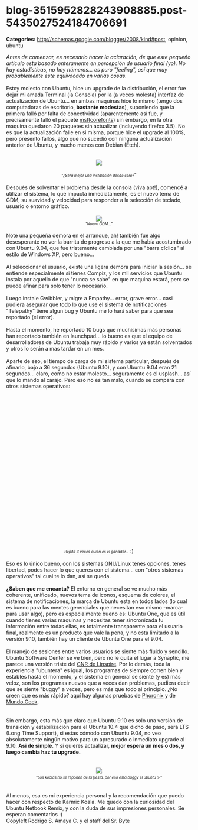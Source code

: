 # blog-3515952828243908885.post-5435027524184706691

**Categories:** http://schemas.google.com/blogger/2008/kind#post, opinion, ubuntu

<i>Antes de comenzar, es necesario hacer la aclaración, de que este
      pequeño articulo esta basado enteramente en percepción de usuario final (yo). No hay
      estadísticas, no hay números... es puro "feeling", así que muy probablemente este equivocado
      en varias cosas.</i><br /><br />Estoy molesto con Ubuntu, hice un upgrade de
      la distribución, el error fue dejar mi amada Terminal (la Consola) por la (a veces molesta)
      interfaz de actualización de Ubuntu... en ambas maquinas hice lo mismo (tengo dos computadoras
      de escritorio, <b>bastante modestas</b>), suponiendo que la primera falló por
      falta de conectividad (aparentemente así fue, y precisamente falló el paquete <a
      href="http://corefonts.sourceforge.net/">msttcorefonts</a>) sin embargo, en la otra
      maquina quedaron 20 paquetes sin actualizar (incluyendo firefox 3.5). No es que la
      actualización falle en si misma, porque hice el upgrade al 100%, pero presento fallos, algo
      que no sucedió con ninguna actualización anterior de Ubuntu, y mucho menos con Debian
      (Etch).<br /><br /><div class="separator" style="clear: both; text-align:
      center;"><a
      href="http://2.bp.blogspot.com/_ayvorITawE4/SvdXefwbqZI/AAAAAAAACN8/WHar5tiqeJY/s1600-h/ubuntu910.jpg"
      imageanchor="1" style="margin-left: 1em; margin-right: 1em;"><img border="0"
      src="http://2.bp.blogspot.com/_ayvorITawE4/SvdXefwbqZI/AAAAAAAACN8/WHar5tiqeJY/s320/ubuntu910.jpg"
      /></a><br /></div><br /><div style="text-align:
      center;"><span style="font-size: x-small;"><i>"¿Será mejor una instalación
      desde cero?</i></span>"<br /></div><div style="text-align:
      center;"><br /></div>Después de solventar el problema desde la consola (viva
      apt!), comencé a utilizar el sistema, lo que impacta inmediatamente, es el nuevo tema de GDM,
      su suavidad y velocidad para responder a la selección de teclado, usuario o entorno
      gráfico.<br /><br /><div class="separator" style="clear: both; text-align:
      center;"><a
      href="http://2.bp.blogspot.com/_ayvorITawE4/SvdXgpiOrwI/AAAAAAAACOE/NJuEezFfIW4/s1600-h/xsplash.png"
      imageanchor="1" style="margin-left: 1em; margin-right: 1em;"><img border="0"
      src="http://2.bp.blogspot.com/_ayvorITawE4/SvdXgpiOrwI/AAAAAAAACOE/NJuEezFfIW4/s320/xsplash.png"
      /></a><br /></div><div style="text-align: center;"><span
      style="font-size: x-small;"><i> "Nuevo GDM..."</i></span><br
      /></div><br />Note una pequeña demora en el arranque, ah! también fue algo
      desesperante no ver la barrita de progreso a la que me había acostumbrado con Ubuntu 9.04, que
      fue tristemente cambiada por una "barra cíclica" al estilo de Windows XP, pero bueno...<br
      /><br />Al seleccionar el usuario, existe una ligera demora para iniciar la sesión...
      se entiende especialmente si tienes Compiz, y los mil servicios que Ubuntu instala por aquello
      de que "nunca se sabe" en que maquina estará, pero se puede afinar para solo tener lo
      necesario.<br /><br />Luego instale Gwibbler, y migre a Empathy... error, grave
      error... casi pudiera asegurar que todo lo que use el sistema de notificaciones "Telepathy"
      tiene algun bug y Ubuntu me lo hará saber para que sea reportado (el error).<br /><br
      />Hasta el momento, he reportado 10 bugs que muchísimas más personas han reportado también
      en launchpad... lo bueno es que el equipo de desarrolladores de Ubuntu trabaja muy rápido y
      varios ya están solventados y otros lo serán a mas tardar en un mes.<br /><br
      />Aparte de eso, el tiempo de carga de mi sistema particular, después de afinarlo, bajo a
      36 segundos (Ubuntu 9.10), y con Ubuntu 9.04 eran 21 segundos... claro, como no estar
      molesto... seguramente es el usplash... así que lo mando al carajo. Pero eso no es tan malo,
      cuando se compara con otros sistemas operativos:<br /><br /><br /><br
      /><br /><center><object height="344" width="425"><param name="movie"
      value="http://www.youtube.com/v/88aal60AqBs&hl=es&fs=1&rel=0"></param><param
      name="allowFullScreen" value="true"></param><param name="allowscriptaccess"
      value="always"></param><embed
      src="http://www.youtube.com/v/88aal60AqBs&hl=es&fs=1&rel=0"
      type="application/x-shockwave-flash" allowscriptaccess="always" allowfullscreen="true"
      width="425" height="344"></embed></object></center><br /><div
      style="text-align: center;"><span style="font-size: x-small;"><i>Repita 3 veces
      quien es el ganador...</i></span> :)<br /></div><br />Eso es lo
      único bueno, con los sistemas GNU/Linux tenes opciones, tenes libertad, podes hacer lo que
      queres con el sistema... con "otros sistemas operativos" tal cual te lo dan, así se
      queda.<br /><br /><b>¿Saben que me encanta?</b> El entorno en general
      se ve mucho más coherente, unificado, nuevos tema de iconos, esquema de colores, el sistema de
      notificaciones, la marca de Ubuntu esta en todos lados (lo cual es bueno para las mentes
      gerenciales que necesitan eso mismo -marca- para usar algo), pero es especialmente bueno es:
      Ubuntu One, que es útil cuando tienes varias maquinas y necesitas tener sincronizada tu
      información entre todas ellas, es totalmente transparente para el usuario final, realmente es
      un producto que vale la pena, y no esta limitado a la versión 9.10, también hay un cliente de
      Ubuntu One para el 9.04.<br /><br />El manejo de sesiones entre varios usuarios se
      siente más fluido y sencillo.<br />Ubuntu Software Center se ve bien, pero no le quita
      el lugar a Synaptic, me parece una versión triste del <a href="http://www.cnr.com/">CNR
      de Linspire</a>. Por lo demás, toda la experiencia "ubuntera" es igual, los programas de
      siempre corren bien y estables hasta el momento, y el sistema en general se siente (y es) más
      veloz, son los programas nuevos que a veces dan problemas, pudiera decir que se siente "buggy"
      a veces, pero es más que todo al principio. ¿No creen que es más rápido? aquí hay algunas
      pruebas de <a
      href="http://www.phoronix.com/scan.php?page=article&amp;item=ubuntu_910_alpha1&amp;num=1">Phoronix</a>
      y de <a
      href="http://mundogeek.net/archivos/2009/11/05/ubuntu-9-10-karmic-koala-vs-mandriva-linux-2010-adelie/">Mundo
      Geek</a>.<br /><br /><div class="separator" style="clear: both;
      text-align: center;"><br /></div>Sin embargo, esta más que claro que Ubuntu
      9.10 es solo una versión de transición y estabilización para el Ubuntu 10.4 que dicho de paso,
      será LTS (Long Time Support), si estas cómodo con Ubuntu 9.04, no veo absolutamente ningún
      motivo para un apresurado o inmediato upgrade al 9.10. <b>Asi de simple</b>. Y si
      quieres actualizar, <b>mejor espera un mes o dos, y luego cambia haz tu
      upgrade.</b><br /><b><br /></b><br /><div
      class="separator" style="clear: both; text-align: center;"><a
      href="http://3.bp.blogspot.com/_ayvorITawE4/SvdXjorf2AI/AAAAAAAACOM/VC2eC1ldlmA/s1600-h/6585x1500y1500.jpg"
      imageanchor="1" style="margin-left: 1em; margin-right: 1em;"><img border="0"
      src="http://3.bp.blogspot.com/_ayvorITawE4/SvdXjorf2AI/AAAAAAAACOM/VC2eC1ldlmA/s320/6585x1500y1500.jpg"
      /></a><br /></div><div style="text-align: center;"><span
      style="font-size: x-small;"><i>"Los koalas no se reponen de la fiesta, por eso esta
      buggy el ubuntu :P"</i></span><b><br /></b><br
      /></div><br />Al menos, esa es mi experiencia personal y la recomendación que
      puedo hacer con respecto de Karmic Koala. Me quedo con la curiosidad del Ubuntu Netbook Remix,
      y con la duda de sus impresiones personales. Se esperan comentarios :)<div
      class="blogger-post-footer">Copyleft Rodrigo S. Amaya C. y el staff del Sr.
      Byte</div>